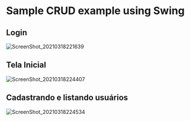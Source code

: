 # Sample CRUD example using Swing

## Login

![ScreenShot_20210318221639](https://user-images.githubusercontent.com/63964369/111718917-98065f80-8839-11eb-8ba9-f767abe58c2f.png)

## Tela Inicial

![ScreenShot_20210318224407](https://user-images.githubusercontent.com/63964369/111719966-bcfbd200-883b-11eb-8c4f-03d761855c55.png)

## Cadastrando e listando usuários

![ScreenShot_20210318224534](https://user-images.githubusercontent.com/63964369/111719975-c4bb7680-883b-11eb-8e1d-b25965eb6454.png)

